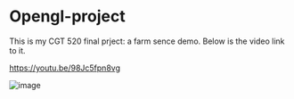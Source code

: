 # Opengl-project

This is my CGT 520 final prject: a farm sence demo. Below is the video link to it.

https://youtu.be/98Jc5fpn8vg

![image](https://github.com/chuzcjoe/Opengl-project/tree/master/images/farm.png)
